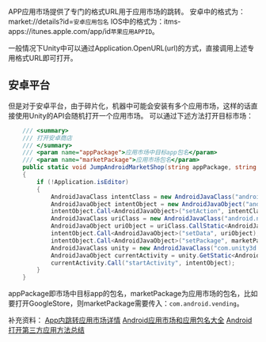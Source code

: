 APP应用市场提供了专门的格式URL用于应用市场的跳转。
安卓中的格式为：market://details?id=``安卓应用包名``
IOS中的格式为：itms-apps://itunes.apple.com/app/id``苹果应用APPID``。

一般情况下Unity中可以通过Application.OpenURL(url)的方式，直接调用上述专用格式URL即可打开。
## 安卓平台
但是对于安卓平台，由于碎片化，机器中可能会安装有多个应用市场，这样的话直接使用Unity的API会随机打开一个应用市场。
可以通过下述方法打开目标市场：
```csharp
    /// <summary>
    /// 打开安卓商店
    /// </summary>
    /// <param name="appPackage">应用市场中目标app包名</param>
    /// <param name="marketPackage">应用市场包名</param>
    public static void JumpAndroidMarketShop(string appPackage, string marketPackage)
    {
        if (!Application.isEditor)
        {
            AndroidJavaClass intentClass = new AndroidJavaClass("android.content.Intent");
            AndroidJavaObject intentObject = new AndroidJavaObject("android.content.Intent");
            intentObject.Call<AndroidJavaObject>("setAction", intentClass.GetStatic<string>("ACTION_VIEW"));
            AndroidJavaClass uriClass = new AndroidJavaClass("android.net.Uri");
            AndroidJavaObject uriObject = uriClass.CallStatic<AndroidJavaObject>("parse", "market://details?id=" + appPackage);
            intentObject.Call<AndroidJavaObject>("setData", uriObject);
            intentObject.Call<AndroidJavaObject>("setPackage", marketPackage);
            AndroidJavaClass unity = new AndroidJavaClass("com.unity3d.player.UnityPlayer");
            AndroidJavaObject currentActivity = unity.GetStatic<AndroidJavaObject>("currentActivity");
            currentActivity.Call("startActivity", intentObject);
        }
    }
```
appPackage即市场中目标app的包名，marketPackage为应用市场的包名，比如要打开GoogleStore，则marketPackage需要传入：``com.android.vending``。

补充资料：
[App内跳转应用市场详情](https://www.jianshu.com/p/064db6556c27)
[Android应用市场和应用包名大全](https://www.jianshu.com/p/cfb7f212a5a2)
[Android打开第三方应用方法总结](https://www.jianshu.com/p/2a5dfbdaf833)
